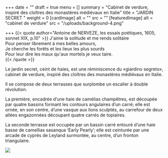 +++
date = ""
draft = true
menu = []
summary = "Cabinet de verdure, inspiré des cloîtres des monastères médiévaux en Italie"
title = "JARDIN SECRET "
weight = 0
[cardImage]
alt = ""
src = ""
[featuredImage]
alt = "cabinet de verdure"
src = "/uploads/background-4.png"

+++
{{< quote author="Antoine de NERVEZE, les essais poétiques, 1605, sonnet XIX, p.10"  >}} J'aime la solitude et me rends solitaire<br/> Pour penser librement à mes belles amours,<br/> Je cherche les forêts et les lieux les plus sourds<br/> Pour leur dire les maux qu'aux mortels je veux taire.<br/> {{< /quote >}}

Le jardin secret, ceint de haies, est une réminiscence du «giardino segreto», cabinet de verdure, inspiré des cloîtres des monastères médiévaux en Italie.

Il se compose de deux terrasses que surplombe un escalier à double révolution.

La première, encadrée d’une haie de camélias champêtres, est découpée par quatre bassins formant les contours angulaires d’un carré; elle est ornée, en son centre, d’une vasque aux lions sculptés, au carrefour de deux allées engazonnées découpant quatre carrés de topiaires.

La seconde terrasse est occupée par un bassin carré entouré d’une haie basse de camellias sasanqua ‘Early Pearly’; elle est ceinturée par une arcade de cyprès de Leyland surmontée, au centre, d’un fronton triangulaire.

![](/uploads/camellia-sasanqua-early-pearly.png)